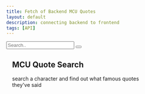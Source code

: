 ```yaml
---
title: Fetch of Backend MCU Quotes
layout: default
description: connecting backend to frontend 
tags: [API]
---
```


<!DOCTYPE html>
<html>
<head>
<link rel="stylesheet" href="https://cdnjs.cloudflare.com/ajax/libs/font-awesome/4.7.0/css/font-awesome.min.css">
<style>
* {box-sizing: border-box;}

body {
  margin: 0;
  font-family: Arial, Helvetica, sans-serif;
}

.topnav {
  overflow: hidden;
  background-color: #e9e9e9;
}

.topnav a {
  float: left;
  display: block;
  color: black;
  text-align: center;
  padding: 14px 16px;
  text-decoration: none;
  font-size: 17px;
}

.topnav a:hover {
  background-color: #ddd;
  color: black;
}

.topnav a.active {
  background-color: #2196F3;
  color: white;
}

.topnav .search-container {
  float: right;
}

.topnav input[type=text] {
  padding: 6px;
  margin-top: 8px;
  font-size: 17px;
  border: none;
}

.topnav .search-container button {
  float: right;
  padding: 6px 10px;
  margin-top: 8px;
  margin-right: 16px;
  background: #ddd;
  font-size: 17px;
  border: none;
  cursor: pointer;
}

.topnav .search-container button:hover {
  background: #ccc;
}

@media screen and (max-width: 600px) {
  .topnav .search-container {
    float: none;
  }
  .topnav a, .topnav input[type=text], .topnav .search-container button {
    float: none;
    display: block;
    text-align: left;
    width: 100%;
    margin: 0;
    padding: 14px;
  }
  .topnav input[type=text] {
    border: 1px solid #ccc;  
  }
}
</style>
</head>
<body>

<div class="topnav">
  <div class="search-container">
    <form action="/action_page.php">
      <input type="text" placeholder="Search.." name="search">
      <button type="submit"><i class="fa fa-search"></i></button>
    </form>
  </div>
</div>

<div style="padding-left:16px">
  <h2>MCU Quote Search</h2>
  <p>search a character and find out what famous quotes they've said </p>
</div>

</body>
</html>
